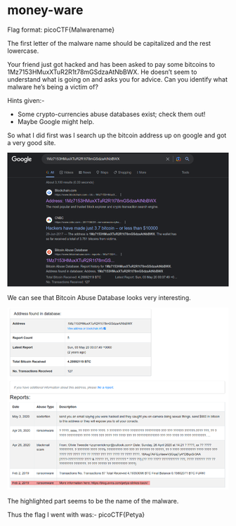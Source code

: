 # money-ware

Flag format: picoCTF{Malwarename}

The first letter of the malware name should be capitalized and the rest lowercase.

Your friend just got hacked and has been asked to pay some bitcoins to 1Mz7153HMuxXTuR2R1t78mGSdzaAtNbBWX. He doesn’t seem to understand what is going on and asks you for advice. Can you identify what malware he’s being a victim of?

Hints given:-

  - Some crypto-currencies abuse databases exist; check them out!
  - Maybe Google might help.

So what I did first was I search up the bitcoin address up on google and got a very good site.

![Google SS](1.png)

We can see that Bitcoin Abuse Database looks very interesting.

![Site SS](2.png)

The highlighted part seems to be the name of the malware.

Thus the flag I went with was:- picoCTF{Petya} 
